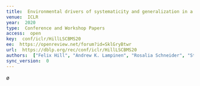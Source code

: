 ```yaml
---
title:  Environmental drivers of systematicity and generalization in a situated agent.
venue:  ICLR
year:  2020
type:  Conference and Workshop Papers
access:  open
key:  conf/iclr/HillLSCBMS20
ee:  https://openreview.net/forum?id=SklGryBtwr
url:  https://dblp.org/rec/conf/iclr/HillLSCBMS20
authors:  ["Felix Hill", "Andrew K. Lampinen", "Rosalia Schneider", "Stephen Clark", "Matthew Botvinick", "James L. McClelland", "Adam Santoro"]
sync_version:  0
---
```

ø